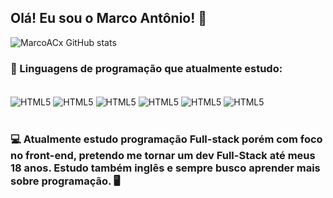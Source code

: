 
## Olá! Eu sou o Marco Antônio! 👋

![MarcoACx GitHub stats](https://github-readme-stats.vercel.app/api?username=MarcoACx&show_icons=true&theme=omni)

### 🤖 Linguagens de programação que atualmente estudo:

<div style="display: inline_block"><br/>
 <img align="center" alt="HTML5" src="https://img.shields.io/badge/HTML5-E34F26?style=for-the-badge&logo=html5&logoColor=white"/>
 <img align="center" alt="HTML5" src="https://img.shields.io/badge/CSS3-1572B6?style=for-the-badge&logo=css3&logoColor=white"/>
 <img align="center" alt="HTML5" src="https://img.shields.io/badge/TypeScript-007ACC?style=for-the-badge&logo=typescript&logoColor=white"/>
 <img align="center" alt="HTML5" src="https://img.shields.io/badge/JavaScript-323330?style=for-the-badge&logo=javascript&logoColor=F7DF1E"/>
 <img align="center" alt="HTML5" src="https://img.shields.io/badge/React-20232A?style=for-the-badge&logo=react&logoColor=61DAFB"/>
 <img align="center" alt="HTML5" src="https://img.shields.io/badge/Python-14354C?style=for-the-badge&logo=python&logoColor=white"/>
</div> <br>

### 💻 Atualmente estudo programação Full-stack porém com foco no front-end, pretendo me tornar um dev Full-Stack até meus 18 anos. Estudo também inglês e sempre busco aprender mais sobre programação. 🖥️

